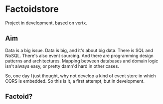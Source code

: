 # Factoidstore

Project in development, based on vertx. 

## Aim

Data is a big issue. Data is big, and it's about big data. There is SQL and NoSQL. There's also event sourcing. And there are programming design patterns and architectures. Mapping between databases and domain logic isn't always easy, or pretty damn'd hard in other cases.

So, one day I just thought, why not develop a kind of event store in which CQRS is embedded. So this is it, a first attempt, but in development. 

## Factoid?

